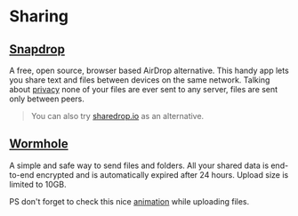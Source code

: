 # Sharing

## [Snapdrop](https://snapdrop.net/)
A free, open source, browser based AirDrop alternative. This handy app lets you share text and files between devices on the same network. Talking about [privacy](https://github.com/RobinLinus/snapdrop/blob/master/docs/faq.md#what-about-privacy-will-files-be-saved-on-third-party-servers) none of your files are ever sent to any server, files are sent only between peers.

> You can also try [sharedrop.io](https://www.sharedrop.io/) as an alternative.

## [Wormhole](https://wormhole.app/)
A simple and safe way to send files and folders. All your shared data is end-to-end encrypted and is automatically expired after 24 hours. Upload size is limited to 10GB.

PS don't forget to check this nice [animation](https://twitter.com/AmanRubey1/status/1388586547159527427?s=20) while uploading files.
